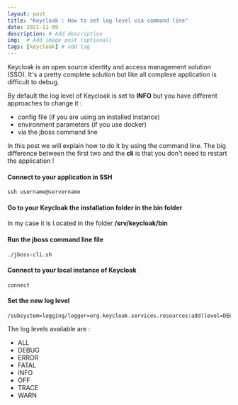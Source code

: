 ```yaml
---
layout: post
title: "Keycloak : How to set log level via command line"
date: 2021-11-09
description: # Add description
img:  # Add image post (optional)
tags: [keycloak] # add tag
---
```


Keycloak is an open source identity and access management solution (SSO). It's a pretty complete solution but like all complexe application is difficult to debug.

By default the log level of Keycloak is set to **INFO** but you have different approaches to change it : 

* config file (if you are using an installed instance) 
* environment parameters (if you use docker)
* via the jboss command line

In this post we will explain how to do it by using the command line. The big difference between the first two and the **cli** is that you don't need to restart the application !

#### Connect to your application in SSH 

    ssh username@servername

#### Go to your Keycloak the installation folder in the **bin** folder

In my case it is l.ocated in the folder **/srv/keycloak/bin**

#### Run the jboss command line file

    ./jboss-cli.sh

#### Connect to your local instance of Keycloak

    connect

#### Set the new log level

    /subsystem=logging/logger=org.keycloak.services.resources:add(level=DEBUG)

The log levels available are : 

* ALL
* DEBUG
* ERROR
* FATAL
* INFO
* OFF
* TRACE
* WARN
